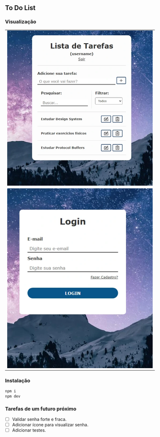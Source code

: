 ## To Do List

### Visualização

<table>
  <tr>
    <td><img src=".github/preview1.webp" width="480"/></td>
  </tr>
  <tr>
    <td><img src=".github/preview2.webp" width="480"/></td>
  </tr>
 </table>

### Instalação

```bash
npm i
npm dev
```

### Tarefas de um futuro próximo

- [ ] Validar senha forte e fraca.
- [ ] Adicionar ícone para visualizar senha.
- [ ] Adicionar testes.
